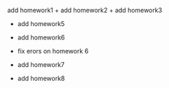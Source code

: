 add homework1 + add homework2 + add homework3


+ add homework5

+ add homework6

+ fix erors on homework 6

+ add homework7

+ add homework8